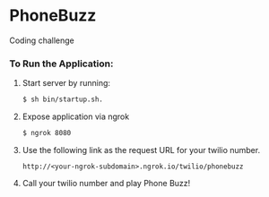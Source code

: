 # PhoneBuzz
Coding challenge

### To Run the Application:
1. Start server by running:
   ```bash
   $ sh bin/startup.sh.
   ```
1. Expose application via ngrok
   ```bash
   $ ngrok 8080
   ```

1. Use the following link as the request URL for your twilio number.
   ```
   http://<your-ngrok-subdomain>.ngrok.io/twilio/phonebuzz
   ```

1. Call your twilio number and play Phone Buzz!

